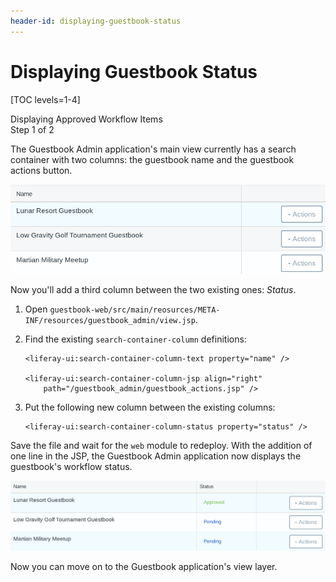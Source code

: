 ```yaml
---
header-id: displaying-guestbook-status
---
```


# Displaying Guestbook Status

[TOC levels=1-4]

<div class="learn-path-step">
    <p>Displaying Approved Workflow Items<br>Step 1 of 2</p>
</div>

The Guestbook Admin application's main view currently has a search container
with two columns: the guestbook name and the guestbook actions button. 

![Figure 1: The Guestbook Admin's main view currently shows the name of the guestbook and its actions button.](../../../../images/lp-workflow-admin-nostatus.png)

Now you'll add a third column between the two existing ones: *Status*.

1.  Open
    `guestbook-web/src/main/reosurces/META-INF/resources/guestbook_admin/view.jsp`.

2.  Find the existing `search-container-column` definitions:

        <liferay-ui:search-container-column-text property="name" />

        <liferay-ui:search-container-column-jsp align="right"
            path="/guestbook_admin/guestbook_actions.jsp" />

3.  Put the following new column between the existing columns: 

    ```markup
    <liferay-ui:search-container-column-status property="status" />
    ```

Save the file and wait for the `web` module to redeploy. With the addition of
one line in the JSP, the Guestbook Admin application now displays the
guestbook's workflow status.

![Figure 2: The Guestbook Admin's main view, displaying the status of each guestbook.](../../../../images/lp-workflow-admin-status.png)

Now you can move on to the Guestbook application's view layer.
